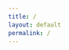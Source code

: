 ```yaml
---
title: /
layout: default
permalink: /
---
```

<style>
.center {
  display: block;
  margin-left: auto;
  margin-right: auto;
  width: 100%;
}
</style>
<script>
  if(/Android|webOS|iPhone|iPad|iPod|BlackBerry|IEMobile|Opera Mini/i.test(navigator.userAgent)){
  // MOBILE

#document.write('<div style="white-space: pre; text-align: center;"><div class="center" style="color:red;display:inline;text-align: center;"> Nah G you browsing from a mobile??</div>\n<div class="center" style="color:red;display:inline;text-align: center;">Fuck that, grab a laptop...</div></div>\n')
    document.write('<div style="white-space: pre; text-align: center;"><img src=/img/skull.jpg  width=30% height=auto ></div>')
  
}else{
  // DESKTOP
    document.write('<div style="white-space: pre; text-align: center;"><img src=/img/skull.jpg  width=70% height=auto ></div>')
}
</script>

